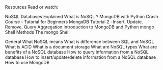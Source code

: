 Resources
Read or watch:

NoSQL Databases Explained
What is NoSQL ?
MongoDB with Python Crash Course - Tutorial for Beginners
MongoDB Tutorial 2 : Insert, Update, Remove, Query
Aggregation
Introduction to MongoDB and Python
mongo Shell Methods
The mongo Shell

General
What NoSQL means
What is difference between SQL and NoSQL
What is ACID
What is a document storage
What are NoSQL types
What are benefits of a NoSQL database
How to query information from a NoSQL database
How to insert/update/delete information from a NoSQL database
How to use MongoDB

